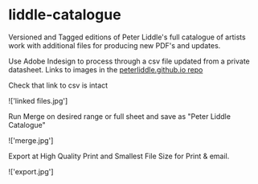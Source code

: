 # liddle-catalogue
Versioned and Tagged editions of Peter Liddle's full catalogue of artists work with additional files for producing new PDF's and updates.

Use Adobe Indesign to process through a csv file updated from a private datasheet.  Links to images in the [peterliddle.github.io repo](https://github.com/peterliddle/peterliddle.github.io/tree/master/assets/artistswork/450)

Check that link to csv is intact

!['linked files.jpg']

Run Merge on desired range or full sheet and save as "Peter Liddle Catalogue"

!['merge.jpg']

Export at High Quality Print and Smallest File Size for Print & email.

!['export.jpg']


